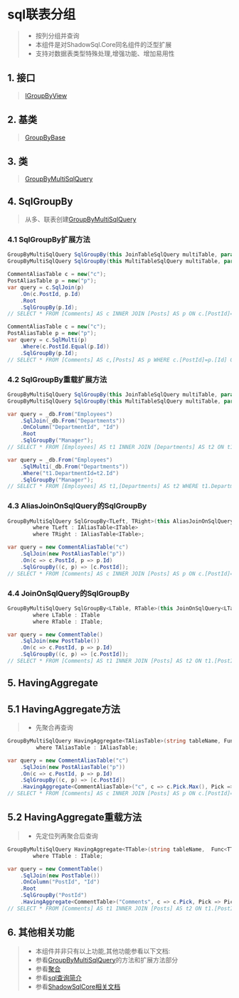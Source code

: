 # sql联表分组
>* 按列分组并查询
>* 本组件是对ShadowSql.Core同名组件的泛型扩展
>* 支持对数据表类型特殊处理,增强功能、增加易用性

## 1. 接口
>[IGroupByView](xref:ShadowSql.Identifiers.IGroupByView)

## 2. 基类
>[GroupByBase](xref:ShadowSql.GroupBy.GroupByBase)

## 3. 类
>[GroupByMultiSqlQuery](xref:ShadowSql.GroupBy.GroupByMultiSqlQuery)

## 4. SqlGroupBy
>从多、联表创建[GroupByMultiSqlQuery](xref:ShadowSql.GroupBy.GroupByMultiSqlQuery)
### 4.1 SqlGroupBy扩展方法
```csharp
GroupByMultiSqlQuery SqlGroupBy(this JoinTableSqlQuery multiTable, params IField[] fields);
GroupByMultiSqlQuery SqlGroupBy(this MultiTableSqlQuery multiTable, params IField[] fields);
```
```csharp
CommentAliasTable c = new("c");
PostAliasTable p = new("p");
var query = c.SqlJoin(p)
    .On(c.PostId, p.Id)
    .Root
    .SqlGroupBy(p.Id);
// SELECT * FROM [Comments] AS c INNER JOIN [Posts] AS p ON c.[PostId]=p.[Id] GROUP BY p.[Id]
```
```csharp
CommentAliasTable c = new("c");
PostAliasTable p = new("p");
var query = c.SqlMulti(p)
    .Where(c.PostId.Equal(p.Id))
    .SqlGroupBy(p.Id);
// SELECT * FROM [Comments] AS c,[Posts] AS p WHERE c.[PostId]=p.[Id] GROUP BY p.[Id]
```

### 4.2 SqlGroupBy重载扩展方法
```csharp
GroupByMultiSqlQuery SqlGroupBy(this JoinTableSqlQuery multiTable, params IEnumerable<string> columnNames);
GroupByMultiSqlQuery SqlGroupBy(this MultiTableSqlQuery multiTable, params IEnumerable<string> columnNames);
```
```csharp
var query = _db.From("Employees")
    .SqlJoin(_db.From("Departments"))
    .OnColumn("DepartmentId", "Id")
    .Root
    .SqlGroupBy("Manager");
// SELECT * FROM [Employees] AS t1 INNER JOIN [Departments] AS t2 ON t1.[DepartmentId]=t2.[Id] GROUP BY [Manager]
```
```csharp
var query = _db.From("Employees")
    .SqlMulti(_db.From("Departments"))
    .Where("t1.DepartmentId=t2.Id")
    .SqlGroupBy("Manager");
// SELECT * FROM [Employees] AS t1,[Departments] AS t2 WHERE t1.DepartmentId=t2.Id GROUP BY [Manager]
```

### 4.3 AliasJoinOnSqlQuery的SqlGroupBy
```csharp
GroupByMultiSqlQuery SqlGroupBy<TLeft, TRight>(this AliasJoinOnSqlQuery<TLeft, TRight> joinOn, Func<TLeft, TRight, IField[]> select)
        where TLeft : IAliasTable<ITable>
        where TRight : IAliasTable<ITable>;
```
```csharp
var query = new CommentAliasTable("c")
    .SqlJoin(new PostAliasTable("p"))
    .On(c => c.PostId, p => p.Id)
    .SqlGroupBy((c, p) => [c.PostId]);
// SELECT * FROM [Comments] AS c INNER JOIN [Posts] AS p ON c.[PostId]=p.[Id] GROUP BY c.[PostId]
```

### 4.4 JoinOnSqlQuery的SqlGroupBy
```csharp
GroupByMultiSqlQuery SqlGroupBy<LTable, RTable>(this JoinOnSqlQuery<LTable, RTable> joinOn, Func<LTable, RTable, IColumn[]> select)
        where LTable : ITable
        where RTable : ITable;
```
```csharp
var query = new CommentTable()
    .SqlJoin(new PostTable())
    .On(c => c.PostId, p => p.Id)
    .SqlGroupBy((c, p) => [c.PostId]);
// SELECT * FROM [Comments] AS t1 INNER JOIN [Posts] AS t2 ON t1.[PostId]=t2.[Id] GROUP BY t1.[PostId]
```

## 5. HavingAggregate
## 5.1 HavingAggregate方法
>* 先聚合再查询
```csharp
GroupByMultiSqlQuery HavingAggregate<TAliasTable>(string tableName, Func<TAliasTable, IAggregateField> aggregate, Func<IAggregateField, AtomicLogic> query)
         where TAliasTable : IAliasTable;
```
```csharp
var query = new CommentAliasTable("c")
    .SqlJoin(new PostAliasTable("p"))
    .On(c => c.PostId, p => p.Id)
    .SqlGroupBy((c, p) => [c.PostId])
    .HavingAggregate<CommentAliasTable>("c", c => c.Pick.Max(), Pick => Pick.GreaterValue(40));
// SELECT * FROM [Comments] AS c INNER JOIN [Posts] AS p ON c.[PostId]=p.[Id] GROUP BY c.[PostId] HAVING MAX(c.[Pick])>40
```

## 5.2 HavingAggregate重载方法
>* 先定位列再聚合后查询
```csharp
GroupByMultiSqlQuery HavingAggregate<TTable>(string tableName,  Func<TTable, IColumn> select, Func<IColumn, IAggregateField> aggregate, Func<IAggregateField, AtomicLogic> query)
        where TTable : ITable;
```
```csharp
var query = new CommentTable()
    .SqlJoin(new PostTable())
    .OnColumn("PostId", "Id")
    .Root
    .SqlGroupBy("PostId")
    .HavingAggregate<CommentTable>("Comments", c => c.Pick, Pick => Pick.Sum(), Pick => Pick.GreaterValue(100));
// SELECT * FROM [Comments] AS t1 INNER JOIN [Posts] AS t2 ON t1.[PostId]=t2.[Id] GROUP BY t1.[PostId] HAVING SUM(t1.[Pick])>100
```

## 6. 其他相关功能
>* 本组件并非只有以上功能,其他功能参看以下文档:
>* 参看[GroupByMultiSqlQuery](xref:ShadowSql.GroupBy.GroupByMultiSqlQuery)的方法和扩展方法部分
>* 参看[聚合](../../shadowcore/fields/aggregate.md)
>* 参看[sql查询简介](./index.md)
>* 参看[ShadowSqlCore相关文档](../../shadowcore/sqlquery/groupby.md)

